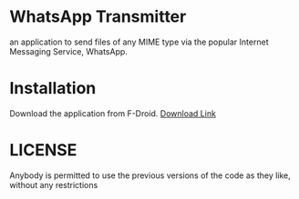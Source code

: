 
# WhatsApp Transmitter
an application to send files of any MIME type via the popular Internet Messaging Service, WhatsApp.

# Installation
Download the application from F-Droid.
[Download Link](https://f-droid.org/repository/browse/?fdid=org.spechide.btappnder.whatsapptransmitter)

# LICENSE
Anybody is permitted to use the previous versions of the code as they like, without any restrictions
